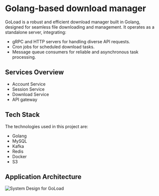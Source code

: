 # Golang-based download manager
GoLoad is a robust and efficient download manager built in Golang, designed for seamless file downloading and management. It operates as a standalone server, integrating:

- gRPC and HTTP servers for handling diverse API requests.
- Cron jobs for scheduled download tasks.
- Message queue consumers for reliable and asynchronous task processing.

## Services Overview

- Account Service
- Session Service
- Download Service
- API gateway

## Tech Stack

The technologies used in this project are:

- Golang
- MySQL
- Kafka
- Redis
- Docker
- S3

## Application Architecture

![System Design for GoLoad](./system_design.png)
